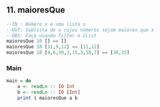 ## 11. maioresQue
```hs
--IN : Número x e uma lista u
--OUT: Sublista de u cujos números sejam maiores que x
--OBS: Faça usando filter e CList
maioresQue 10 [] == []
maioresQue 10 [11,9,12] == [11,12]
maioresQue 10 [4,6,30,3,15,3,10,7] == [30,15]
```


<!--MAIN_BEGIN-->
### Main
```hs
main = do
    a <- readLn :: IO Int
    b <- readLn :: IO [Int]
    print $ maioresQue a b

```
<!--MAIN_END-->
